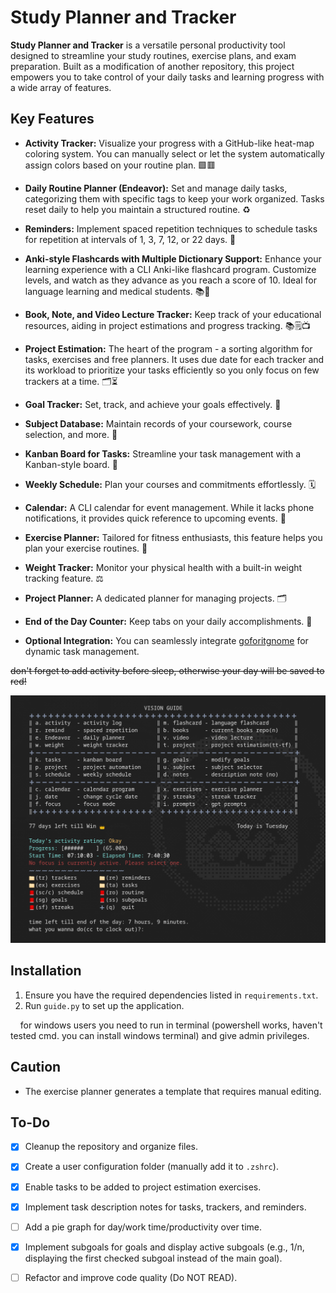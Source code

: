 # Study Planner and Tracker

**Study Planner and Tracker** is a versatile personal productivity tool designed to streamline your study routines, exercise plans, and exam preparation. Built as a modification of another repository, this project empowers you to take control of your daily tasks and learning progress with a wide array of features.

## Key Features

- **Activity Tracker:** Visualize your progress with a GitHub-like heat-map coloring system. You can manually select or let the system automatically assign colors based on your routine plan. 🟩🟥

- **Daily Routine Planner (Endeavor):** Set and manage daily tasks, categorizing them with specific tags to keep your work organized. Tasks reset daily to help you maintain a structured routine. ♻️

- **Reminders:** Implement spaced repetition techniques to schedule tasks for repetition at intervals of 1, 3, 7, 12, or 22 days. 🔄

- **Anki-style Flashcards with Multiple Dictionary Support:** Enhance your learning experience with a CLI Anki-like flashcard program. Customize levels, and watch as they advance as you reach a score of 10. Ideal for language learning and medical students. 📚💼

- **Book, Note, and Video Lecture Tracker:** Keep track of your educational resources, aiding in project estimations and progress tracking. 📚🗒️📺

- **Project Estimation:** The heart of the program - a sorting algorithm for tasks, exercises and free planners. It uses due date for each tracker and its workload to prioritize your tasks efficiently so you only focus on few trackers at a time. 🗂️⏳

- **Goal Tracker:** Set, track, and achieve your goals effectively. 🎯

- **Subject Database:** Maintain records of your coursework, course selection, and more. 📖

- **Kanban Board for Tasks:** Streamline your task management with a Kanban-style board. 📌

- **Weekly Schedule:** Plan your courses and commitments effortlessly. 🗓️

- **Calendar:** A CLI calendar for event management. While it lacks phone notifications, it provides quick reference to upcoming events. 📆

- **Exercise Planner:** Tailored for fitness enthusiasts, this feature helps you plan your exercise routines. 💪

- **Weight Tracker:** Monitor your physical health with a built-in weight tracking feature. ⚖️

- **Project Planner:** A dedicated planner for managing projects. 🗂️

- **End of the Day Counter:** Keep tabs on your daily accomplishments. 🌆

- **Optional Integration:** You can seamlessly integrate [goforitgnome](https://github.com/Manuel-Kehl/Go-For-It) for dynamic task management.

~~don't forget to add activity before sleep, otherwise your day will be saved to red!~~

![Screenshot](screenshot.png)

## Installation

1. Ensure you have the required dependencies listed in `requirements.txt`.
2. Run `guide.py` to set up the application.

    for windows users you need to run in terminal (powershell works, haven't tested cmd. you can install windows terminal) and give admin privileges.

## Caution

- The exercise planner generates a template that requires manual editing.

## To-Do

- [x] Cleanup the repository and organize files.

- [x] Create a user configuration folder (manually add it to `.zshrc`).

- [x] Enable tasks to be added to project estimation exercises.

- [x] Implement task description notes for tasks, trackers, and reminders.

- [ ] Add a pie graph for day/work time/productivity over time.

- [x] Implement subgoals for goals and display active subgoals (e.g., 1/n, displaying the first checked subgoal instead of the main goal).

- [ ] Refactor and improve code quality (Do NOT READ).
